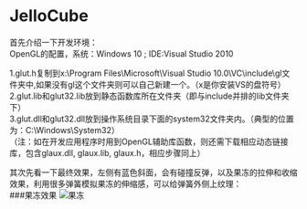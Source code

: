 # JelloCube

首先介绍一下开发环境：  
OpenGL的配置，系统：Windows 10 ; IDE:Visual Studio 2010

1.glut.h复制到x:\Program Files\Microsoft\Visual Studio 10.0\VC\include\gl文件夹中,如果没有gl这个文件夹则可以自己新建一个。（x是你安装VS的盘符号）  
2.glut.lib和glut32.lib放到静态函数库所在文件夹（即与include并排的lib文件夹下）  
3.glut.dll和glut32.dll放到操作系统目录下面的system32文件夹内。（典型的位置为：C:\Windows\System32）  
（注：如在开发应用程序时用到OpenGL辅助库函数，则还需下载相应动态链接库，包含glaux.dll, glaux.lib, glaux.h，相应步骤同上）  

其次先看一下最终效果，左侧有蓝色斜面，会有碰撞反弹，以及果冻的拉伸和收缩效果，利用很多弹簧模拟果冻的伸缩感，可以给弹簧外侧上纹理：  
###果冻效果
![果冻](https://github.com/xiangkaiy/JelloCube/blob/master/Images/4.jpg)  
